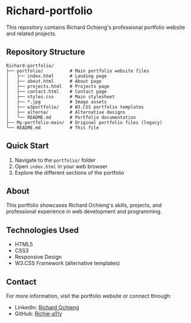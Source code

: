 # Richard-portfolio

This repository contains Richard Ochieng's professional portfolio website and related projects.

## Repository Structure

```
Richard-portfolio/
├── portfolio/          # Main portfolio website files
│   ├── index.html      # Landing page
│   ├── about.html      # About page
│   ├── projects.html   # Projects page
│   ├── contact.html    # Contact page
│   ├── styles.css      # Main stylesheet
│   ├── *.jpg           # Image assets
│   ├── w3portfolio/    # W3.CSS portfolio templates
│   ├── alterna/        # Alternative designs
│   └── README.md       # Portfolio documentation
├── My-portfolio-main/  # Original portfolio files (legacy)
└── README.md           # This file
```

## Quick Start

1. Navigate to the `portfolio/` folder
2. Open `index.html` in your web browser
3. Explore the different sections of the portfolio

## About

This portfolio showcases Richard Ochieng's skills, projects, and professional experience in web development and programming.

## Technologies Used

- HTML5
- CSS3
- Responsive Design
- W3.CSS Framework (alternative templates)

## Contact

For more information, visit the portfolio website or connect through:
- LinkedIn: [Richard Ochieng](https://www.linkedin.com/in/richard-ochieng-206b4b339)
- GitHub: [Richie-a11y](https://github.com/Richie-a11y)
